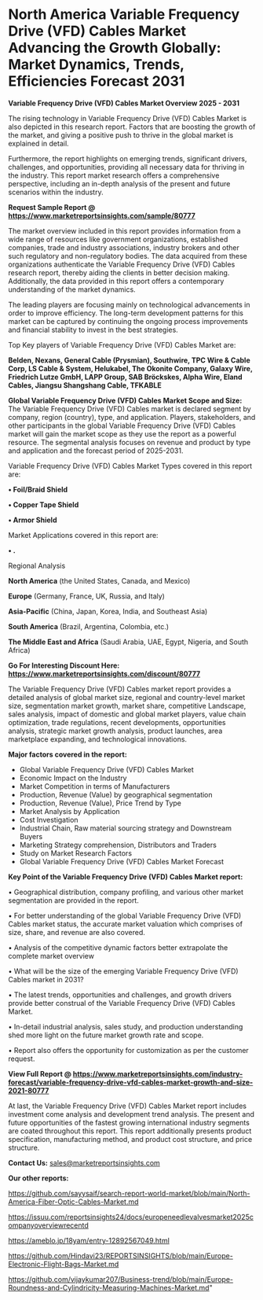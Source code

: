 # North America Variable Frequency Drive (VFD) Cables Market Advancing the Growth Globally: Market Dynamics, Trends, Efficiencies Forecast 2031

<Strong> Variable Frequency Drive (VFD) Cables Market Overview 2025 - 2031</strong>

The rising technology in Variable Frequency Drive (VFD) Cables Market is also depicted in this research report. Factors that are boosting the growth of the market, and giving a positive push to thrive in the global market is explained in detail.

Furthermore, the report highlights on emerging trends, significant drivers, challenges, and opportunities, providing all necessary data for thriving in the industry. This report market research offers a comprehensive perspective, including an in-depth analysis of the present and future scenarios within the industry.

<strong>Request Sample Report @ <a href=https://www.marketreportsinsights.com/sample/80777>https://www.marketreportsinsights.com/sample/80777</a></strong>

The market overview included in this report provides information from a wide range of resources like government organizations, established companies, trade and industry associations, industry brokers and other such regulatory and non-regulatory bodies. The data acquired from these organizations authenticate the Variable Frequency Drive (VFD) Cables research report, thereby aiding the clients in better decision making. Additionally, the data provided in this report offers a contemporary understanding of the market dynamics.

The leading players are focusing mainly on technological advancements in order to improve efficiency. The long-term development patterns for this market can be captured by continuing the ongoing process improvements and financial stability to invest in the best strategies.

Top Key players of Variable Frequency Drive (VFD) Cables Market are:

<strong>Belden, Nexans, General Cable (Prysmian), Southwire, TPC Wire & Cable Corp, LS Cable & System, Helukabel, The Okonite Company, Galaxy Wire, Friedrich Lutze GmbH, LAPP Group, SAB Bröckskes, Alpha Wire, Eland Cables, Jiangsu Shangshang Cable, TFKABLE</strong>

<strong><b>Global Variable Frequency Drive (VFD) Cables Market Scope and Size:</b></strong>
The Variable Frequency Drive (VFD) Cables market is declared segment by company, region (country), type, and application. Players, stakeholders, and other participants in the global Variable Frequency Drive (VFD) Cables market will gain the market scope as they use the report as a powerful resource. The segmental analysis focuses on revenue and product by type and application and the forecast period of 2025-2031.

Variable Frequency Drive (VFD) Cables Market Types covered in this report are:

<strong>• Foil/Braid Shield

• Copper Tape Shield

• Armor Shield</strong>

Market Applications covered in this report are:

<strong>• .</strong> 

Regional Analysis

<strong>North America</strong> (the United States, Canada, and Mexico)

<strong>Europe</strong> (Germany, France, UK, Russia, and Italy)

<strong>Asia-Pacific</strong> (China, Japan, Korea, India, and Southeast Asia)

<strong>South America</strong> (Brazil, Argentina, Colombia, etc.)

<strong>The Middle East and Africa</strong> (Saudi Arabia, UAE, Egypt, Nigeria, and South Africa)

<strong>Go For Interesting Discount Here: <a href=https://www.marketreportsinsights.com/discount/80777>https://www.marketreportsinsights.com/discount/80777</a></strong>

The Variable Frequency Drive (VFD) Cables market report provides a detailed analysis of global market size, regional and country-level market size, segmentation market growth, market share, competitive Landscape, sales analysis, impact of domestic and global market players, value chain optimization, trade regulations, recent developments, opportunities analysis, strategic market growth analysis, product launches, area marketplace expanding, and technological innovations.

<strong><b>Major factors covered in the report:</b></strong>
<ul>
  <li>Global Variable Frequency Drive (VFD) Cables Market </li>
  <li>Economic Impact on the Industry</li>
  <li>Market Competition in terms of Manufacturers</li>
  <li>Production, Revenue (Value) by geographical segmentation</li>
  <li>Production, Revenue (Value), Price Trend by Type</li>
  <li>Market Analysis by Application</li>
  <li>Cost Investigation</li>
  <li>Industrial Chain, Raw material sourcing strategy and Downstream Buyers</li>
  <li>Marketing Strategy comprehension, Distributors and Traders</li>
  <li>Study on Market Research Factors</li>
  <li>Global Variable Frequency Drive (VFD) Cables Market Forecast</li>
</ul>

<strong><b>Key Point of the Variable Frequency Drive (VFD) Cables Market report:</b></strong>

• Geographical distribution, company profiling, and various other market segmentation are provided in the report.

• For better understanding of the global Variable Frequency Drive (VFD) Cables market status, the accurate market valuation which comprises of size, share, and revenue are also covered.

• Analysis of the competitive dynamic factors better extrapolate the complete market overview

• What will be the size of the emerging Variable Frequency Drive (VFD) Cables market in 2031?

• The latest trends, opportunities and challenges, and growth drivers provide better construal of the Variable Frequency Drive (VFD) Cables Market.

• In-detail industrial analysis, sales study, and production understanding shed more light on the future market growth rate and scope.

• Report also offers the opportunity for customization as per the customer request.

<strong><b>View Full Report @ <a href=https://www.marketreportsinsights.com/industry-forecast/variable-frequency-drive-vfd-cables-market-growth-and-size-2021-80777>https://www.marketreportsinsights.com/industry-forecast/variable-frequency-drive-vfd-cables-market-growth-and-size-2021-80777</a></b></strong>


At last, the Variable Frequency Drive (VFD) Cables Market report includes investment come analysis and development trend analysis. The present and future opportunities of the fastest growing international industry segments are coated throughout this report. This report additionally presents product specification, manufacturing method, and product cost structure, and price structure.

<strong>Contact Us:</strong>
sales@marketreportsinsights.com

<strong>Our other reports:</strong>

<a href=https://github.com/sayysaif/search-report-world-market/blob/main/North-America-Fiber-Optic-Cables-Market.md>https://github.com/sayysaif/search-report-world-market/blob/main/North-America-Fiber-Optic-Cables-Market.md</a>

<a href=https://issuu.com/reportsinsights24/docs/europeneedlevalvesmarket2025companyoverviewrecentd>https://issuu.com/reportsinsights24/docs/europeneedlevalvesmarket2025companyoverviewrecentd</a>

<a href=https://ameblo.jp/18yam/entry-12892567049.html>https://ameblo.jp/18yam/entry-12892567049.html</a>

<a href=https://github.com/Hindavi23/REPORTSINSIGHTS/blob/main/Europe-Electronic-Flight-Bags-Market.md>https://github.com/Hindavi23/REPORTSINSIGHTS/blob/main/Europe-Electronic-Flight-Bags-Market.md</a>

<a href=https://github.com/vijaykumar207/Business-trend/blob/main/Europe-Roundness-and-Cylindricity-Measuring-Machines-Market.md>https://github.com/vijaykumar207/Business-trend/blob/main/Europe-Roundness-and-Cylindricity-Measuring-Machines-Market.md</a>"
